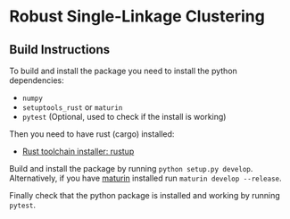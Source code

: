 # Robust Single-Linkage Clustering


## Build Instructions

To build and install the package you need to install the python dependencies:

- `numpy`
- `setuptools_rust` or `maturin`
- `pytest` (Optional, used to check if the install is working)

Then you need to have rust (cargo) installed:

- [Rust toolchain installer: rustup](https://rustup.rs/)

Build and install the package by running `python setup.py develop`.
Alternatively, if you have [maturin](https://github.com/PyO3/maturin) installed run `maturin develop --release`.

Finally check that the python package is installed and working by running `pytest`.

